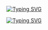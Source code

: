 <div align="center">

  <!-- First Line Typing Animation with Increased Height -->
  [![Typing SVG](https://readme-typing-svg.demolab.com?font=Fira+Code&weight=500&size=28&pause=1000&color=00F7D2&center=true&vCenter=true&width=800&height=70&lines=Hello+there+👋%2C+I'm+Tejas+Mehetre)](https://git.io/typing-svg)

  <!-- Second Line Typing Animation -->
  [![Typing SVG](https://readme-typing-svg.demolab.com?font=Fira+Code&weight=400&size=18&pause=1000&color=F745B5&center=true&vCenter=true&width=800&lines=An+aspiring+Competitive+Programmer+and+Web+Developer)](https://git.io/typing-svg)

</div>
